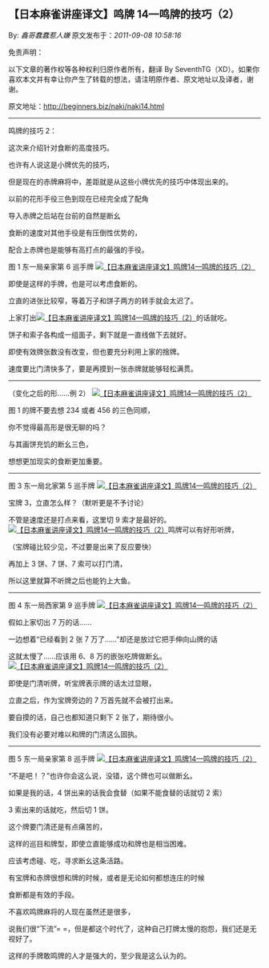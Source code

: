 ## 【日本麻雀讲座译文】鸣牌 14—鸣牌的技巧（2）

By: _鑫哥蠢蠢惹人嫌_ 原文发布于：_2011-09-08 10:58:16_

免责声明：

以下文章的著作权等各种权利归原作者所有，翻译 By
SeventhTG（XD）。如果你喜欢本文并有幸让你产生了转载的想法，请注明原作者、原文地址以及译者，谢谢。

原文地址：http://beginners.biz/naki/naki14.html

---

鸣牌的技巧 2：

这次来介绍针对食断的高度技巧。

也许有人说这是小牌优先的技巧，

但是现在的赤牌麻将中，差距就是从这些小牌优先的技巧中体现出来的。

以前的花形手役三色到现在已经完全成了配角

导入赤牌之后站在台前的自然是断幺

食断的速度对其他手役是有压倒性优势的，

配合上赤牌也是能够有高打点的最强的手役。

图 1 东一局亲家第 6 巡手牌
[![【日本麻雀讲座译文】鸣牌14—鸣牌的技巧（2）](http://s9.sinaimg.cn/middle/7f78b76fgac656375f288&690)](http://photo.blog.sina.com.cn/showpic.html#blogid=7f78b76f0100wld9&url=http://s9.sinaimg.cn/orignal/7f78b76fgac656375f288)

即使是这样的手牌，也是可以考虑食断的。

立直的进张比较窄，等着万子和饼子两方的转手就会太迟了。

上家打出[![【日本麻雀讲座译文】鸣牌14—鸣牌的技巧（2）](http://s11.sinaimg.cn/middle/7f78b76fgac656b26bd8a&690)](http://photo.blog.sina.com.cn/showpic.html#blogid=7f78b76f0100wld9&url=http://s11.sinaimg.cn/orignal/7f78b76fgac656b26bd8a)的话就吃。

饼子和索子各构成一组面子，剩下就是一直线做下去就好。

即使有效牌张数没有改变，但也要充分利用上家的捨牌。

速度要比门清快多了，要是再摸到一张赤牌就能够轻松满贯。

---

（变化之后的形……例 2）
[![【日本麻雀讲座译文】鸣牌14—鸣牌的技巧（2）](http://s3.sinaimg.cn/middle/7f78b76fgac6579d00832&690)](http://photo.blog.sina.com.cn/showpic.html#blogid=7f78b76f0100wld9&url=http://s3.sinaimg.cn/orignal/7f78b76fgac6579d00832)

图 1 的牌不要去想 234 或者 456 的三色同顺，

你不觉得最高形是很无聊的吗？

与其画饼充饥的断幺三色，

想想更加现实的食断更加重要。

---

图 3 东一局北家第 5 巡手牌
[![【日本麻雀讲座译文】鸣牌14—鸣牌的技巧（2）](http://s10.sinaimg.cn/middle/7f78b76fgac6587c57fe9&690)](http://photo.blog.sina.com.cn/showpic.html#blogid=7f78b76f0100wld9&url=http://s10.sinaimg.cn/orignal/7f78b76fgac6587c57fe9)

宝牌 3，立直怎么样？（默听更是不予讨论）

不管是速度还是打点来看，这里切 9 索才是最好的。
[![【日本麻雀讲座译文】鸣牌14—鸣牌的技巧（2）](http://s1.sinaimg.cn/middle/7f78b76fgac659361ee40&690)](http://photo.blog.sina.com.cn/showpic.html#blogid=7f78b76f0100wld9&url=http://s1.sinaimg.cn/orignal/7f78b76fgac659361ee40)鸣牌可以有好形听牌，

（宝牌碰比较少见，不过要是出来了反应要快）

再加上 3 饼、7 饼、7 索可以打门清，

所以这里就算不听牌之后也能钓上大鱼。

---

图 4 东一局西家第 9 巡手牌
[![【日本麻雀讲座译文】鸣牌14—鸣牌的技巧（2）](http://s10.sinaimg.cn/middle/7f78b76fgac659fb9b369&690)](http://photo.blog.sina.com.cn/showpic.html#blogid=7f78b76f0100wld9&url=http://s10.sinaimg.cn/orignal/7f78b76fgac659fb9b369)

假如上家切出 7 万的话……

一边想着“已经看到 2 张 7 万了……”却还是放过它把手伸向山牌的话

这就太慢了……应该用 6、8 万的嵌张吃牌做断幺。
[![【日本麻雀讲座译文】鸣牌14—鸣牌的技巧（2）](http://s15.sinaimg.cn/middle/7f78b76fgac65a9b8e0be&690)](http://photo.blog.sina.com.cn/showpic.html#blogid=7f78b76f0100wld9&url=http://s15.sinaimg.cn/orignal/7f78b76fgac65a9b8e0be)

即使是门清听牌，听宝牌表示牌的话太过显眼，

立直之后，作为宝牌旁边的 7 万首先就不会被打出来。

要自摸的话，自己也都知道只剩下 2 张了，期待很小。

我们没有必要对难以和牌的门清这么固执。

---

图 5 东一局亲家第 8 巡手牌
[![【日本麻雀讲座译文】鸣牌14—鸣牌的技巧（2）](http://s3.sinaimg.cn/middle/7f78b76fgac65c2869092&690)](http://photo.blog.sina.com.cn/showpic.html#blogid=7f78b76f0100wld9&url=http://s3.sinaimg.cn/orignal/7f78b76fgac65c2869092)

“不是吧！？”也许你会这么说，没错，这个牌也可以做断幺。

如果是我的话，4 饼出来的话我会食替（如果不能食替的话就切 2 索）

3 索出来的话就吃，然后切 1 饼。

这个牌要门清还是有点痛苦的，

这样的巡目和牌型，即使立直能够成功和牌也是相当困难。

应该考虑碰、吃，寻求断幺这条活路。

有宝牌和赤牌很想和牌的时候，或者是无论如何都想连庄的时候

食断都是有效的手段。

不喜欢鸣牌麻将的人现在虽然还是很多，

说我们很“下流”= =，但是都这个时代了，这种自己打牌太慢的抱怨，我们还是无视好了。

这样的手牌敢鸣牌的人才是强大的，至少我是这么认为的。

